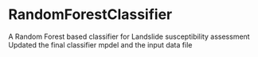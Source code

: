 # RandomForestClassifier
A Random Forest based classifier for Landslide susceptibility assessment
Updated the final classifier mpdel and the input data file
